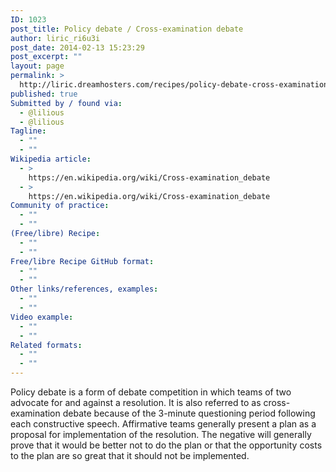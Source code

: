 ```yaml
---
ID: 1023
post_title: Policy debate / Cross-examination debate
author: liric_ri6u3i
post_date: 2014-02-13 15:23:29
post_excerpt: ""
layout: page
permalink: >
  http://liric.dreamhosters.com/recipes/policy-debate-cross-examination-debate/
published: true
Submitted by / found via:
  - @lilious
  - @lilious
Tagline:
  - ""
  - ""
Wikipedia article:
  - >
    https://en.wikipedia.org/wiki/Cross-examination_debate
  - >
    https://en.wikipedia.org/wiki/Cross-examination_debate
Community of practice:
  - ""
  - ""
(Free/libre) Recipe:
  - ""
  - ""
Free/libre Recipe GitHub format:
  - ""
  - ""
Other links/references, examples:
  - ""
  - ""
Video example:
  - ""
  - ""
Related formats:
  - ""
  - ""
---
```

Policy debate is a form of debate competition in which teams of two advocate for and against a resolution. It is also referred to as cross-examination debate because of the 3-minute questioning period following each constructive speech. Affirmative teams generally present a plan as a proposal for implementation of the resolution. The negative will generally prove that it would be better not to do the plan or that the opportunity costs to the plan are so great that it should not be implemented.